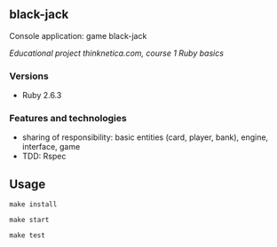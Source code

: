 ## black-jack

Console application: game black-jack

*Educational project thinknetica.com, course 1 Ruby basics*

### Versions
- Ruby 2.6.3

### Features and technologies
- sharing of responsibility: basic entities (card, player, bank), engine, interface, game
- TDD: Rspec

## Usage
`make install`

`make start`

`make test`

